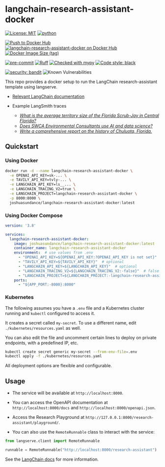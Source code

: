# langchain-research-assistant-docker

[![License: MIT](https://img.shields.io/badge/License-MIT-yellow.svg)](https://opensource.org/licenses/MIT)
[![python](https://img.shields.io/badge/Python-3.11-3776AB.svg?style=flat&logo=python&logoColor=white)](https://www.python.org)

[![Push to Docker Hub](https://github.com/joshuasundance-swca/langchain-research-assistant-docker/actions/workflows/docker-hub.yml/badge.svg)](https://github.com/joshuasundance-swca/langchain-research-assistant-docker/actions/workflows/docker-hub.yml)
[![langchain-research-assistant-docker on Docker Hub](https://img.shields.io/docker/v/joshuasundance/langchain-research-assistant-docker?label=langchain-research-assistant-docker&logo=docker)](https://hub.docker.com/r/joshuasundance/langchain-research-assistant-docker)
[![Docker Image Size (tag)](https://img.shields.io/docker/image-size/joshuasundance/langchain-research-assistant-docker/latest)](https://hub.docker.com/r/joshuasundance/langchain-research-assistant-docker)

[![pre-commit](https://img.shields.io/badge/pre--commit-enabled-brightgreen?logo=pre-commit&logoColor=white)](https://github.com/pre-commit/pre-commit)
[![Ruff](https://img.shields.io/endpoint?url=https://raw.githubusercontent.com/charliermarsh/ruff/main/assets/badge/v1.json)](https://github.com/charliermarsh/ruff)
[![Checked with mypy](http://www.mypy-lang.org/static/mypy_badge.svg)](http://mypy-lang.org/)
[![Code style: black](https://img.shields.io/badge/code%20style-black-000000.svg)](https://github.com/psf/black)

[![security: bandit](https://img.shields.io/badge/security-bandit-yellow.svg)](https://github.com/PyCQA/bandit)
![Known Vulnerabilities](https://snyk.io/test/github/joshuasundance-swca/langchain-research-assistant-docker/badge.svg)

This repo provides a docker setup to run the LangChain research-assistant template using langserve.

- [Relevant LangChain documentation](https://python.langchain.com/docs/templates/research-assistant)


- Example LangSmith traces
  - [_What is the average territory size of the Florida Scrub-Jay in Central Florida?_](https://smith.langchain.com/public/cf52fc9f-5800-4279-b61b-e15221d3a5e3/r)
  - [_Does SWCA Environmental Consultants use AI and data science?_](https://smith.langchain.com/public/fcae93da-b87e-49a6-992c-d5034bcf82e8/r)
  - [_Write a comprehensive report on the history of Chuluota, Florida._](https://smith.langchain.com/public/16d1b9e8-8e01-458e-98d6-64e93c916941/r)

## Quickstart

### Using Docker
```bash
docker run -d --name langchain-research-assistant-docker \
  -e OPENAI_API_KEY=sk-... \
  -e TAVILY_API_KEY=tvly-... \
  -e LANGCHAIN_API_KEY=ls__... \
  -e LANGCHAIN_TRACING_V2=true \
  -e LANGCHAIN_PROJECT=langchain-research-assistant-docker \
  -p 8000:8000 \
  joshuasundance/langchain-research-assistant-docker:latest
```

### Using Docker Compose
```docker-compose.yml
version: '3.8'

services:
  langchain-research-assistant-docker:
    image: joshuasundance/langchain-research-assistant-docker:latest
    container_name: langchain-research-assistant-docker
    environment:  # use values from .env
      - "OPENAI_API_KEY=${OPENAI_API_KEY:?OPENAI_API_KEY is not set}"  # required
      - "TAVILY_API_KEY=${TAVILY_API_KEY}"  # optional
      - "LANGCHAIN_API_KEY=${LANGCHAIN_API_KEY}"  # optional
      - "LANGCHAIN_TRACING_V2=${LANGCHAIN_TRACING_V2:-false}"  # false by default
      - "LANGCHAIN_PROJECT=${LANGCHAIN_PROJECT:-langchain-research-assistant-docker}"
    ports:
      - "${APP_PORT:-8000}:8000"
```

### Kubernetes

The following assumes you have a `.env` file and a Kubernetes cluster running and `kubectl` configured to access it.

It creates a secret called `my-secret`. To use a different name, edit `./kubernetes/resources.yaml` as well.

You can also edit the file and uncomment certain lines to deploy on private endpoints, with a predefined IP, etc.

```bash
kubectl create secret generic my-secret --from-env-file=.env
kubectl apply -f ./kubernetes/resources.yaml
```

All deployment options are flexible and configurable.


## Usage

- The service will be available at `http://localhost:8000`.
- You can access the OpenAPI documentation at `http://localhost:8000/docs` and `http://localhost:8000/openapi.json`.
- Access the Research Playground at `http://127.0.0.1:8000/research-assistant/playground/`.

- You can also use the `RemoteRunnable` class to interact with the service:

```python
from langserve.client import RemoteRunnable

runnable = RemoteRunnable("http://localhost:8000/research-assistant")
```

See the [LangChain docs](https://python.langchain.com/docs/templates/research-assistant) for more information.
